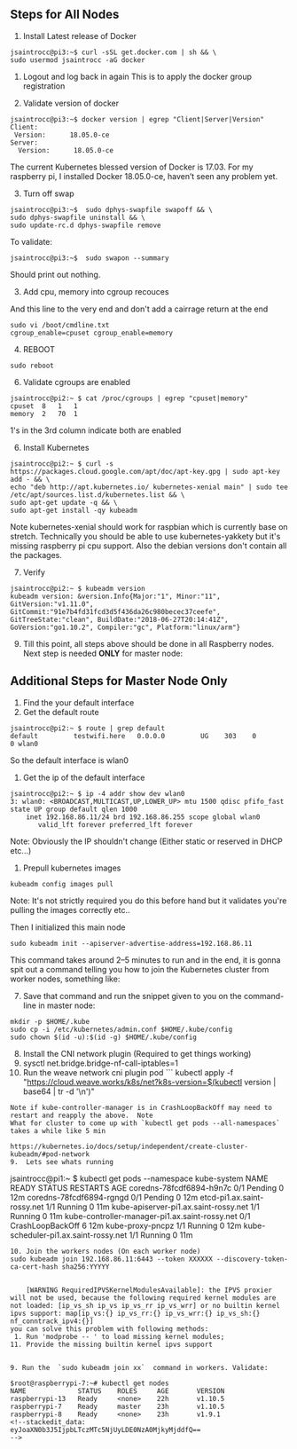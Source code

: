 ## Steps for All Nodes
1.  Install Latest release of Docker

```
jsaintrocc@pi3:~$ curl -sSL get.docker.com | sh && \
sudo usermod jsaintrocc -aG docker
```

1. Logout and log back in again
    This is to apply the docker group registration
    
3.  Validate version of docker

```
jsaintrocc@pi3:~$ docker version | egrep "Client|Server|Version"
Client:
 Version:      18.05.0-ce
Server:
  Version:      18.05.0-ce
```

The current Kubernetes blessed version of Docker is 17.03. For my raspberry pi, I installed Docker 18.05.0-ce, haven’t seen any problem yet.

3. Turn off swap

```
jsaintrocc@pi3:~$  sudo dphys-swapfile swapoff && \
sudo dphys-swapfile uninstall && \
sudo update-rc.d dphys-swapfile remove
```

To validate:

```
jsaintrocc@pi3:~$  sudo swapon --summary
```

Should print out nothing.

3. Add cpu, memory into cgroup recouces

And this line to the very end and don't add a cairrage return at the end
```
sudo vi /boot/cmdline.txt
cgroup_enable=cpuset cgroup_enable=memory
```
4. REBOOT

```
sudo reboot
```

6. Validate cgroups are enabled

```
jsaintrocc@pi2:~ $ cat /proc/cgroups | egrep "cpuset|memory"
cpuset	8	1	1
memory	2	70	1
```

1's in the 3rd column indicate both are enabled

6. Install Kubernetes

```
jsaintrocc@pi2:~ $ curl -s https://packages.cloud.google.com/apt/doc/apt-key.gpg | sudo apt-key add - && \
echo "deb http://apt.kubernetes.io/ kubernetes-xenial main" | sudo tee /etc/apt/sources.list.d/kubernetes.list && \
sudo apt-get update -q && \
sudo apt-get install -qy kubeadm
```
Note kubernetes-xenial should work for raspbian which is currently base on stretch.  Technically you should be able to use kubernetes-yakkety but it's missing raspberry pi cpu support.  Also the debian versions don't contain all the packages.

7. Verify

```
jsaintrocc@pi2:~ $ kubeadm version
kubeadm version: &version.Info{Major:"1", Minor:"11", GitVersion:"v1.11.0", GitCommit:"91e7b4fd31fcd3d5f436da26c980becec37ceefe", GitTreeState:"clean", BuildDate:"2018-06-27T20:14:41Z", GoVersion:"go1.10.2", Compiler:"gc", Platform:"linux/arm"}
```

9. Till this point, all steps above should be done in all Raspberry nodes. Next step is needed  **ONLY**  for master node:

## Additional Steps for Master Node Only 

1. Find the your default interface
  1. Get the default route
```
jsaintrocc@pi2:~ $ route | grep default
default         testwifi.here   0.0.0.0         UG    303    0        0 wlan0
```

So the default interface is wlan0

  1. Get the ip of the default interface
```
jsaintrocc@pi2:~ $ ip -4 addr show dev wlan0
3: wlan0: <BROADCAST,MULTICAST,UP,LOWER_UP> mtu 1500 qdisc pfifo_fast state UP group default qlen 1000
    inet 192.168.86.11/24 brd 192.168.86.255 scope global wlan0
       valid_lft forever preferred_lft forever
```
Note: Obviously the IP shouldn't change (Either static or reserved in DHCP etc...)

1. Prepull kubernetes images
```
kubeadm config images pull
```
Note: It's not strictly required you do this before hand but it validates you're pulling the images correctly etc..

Then I initialized this main node

```
sudo kubeadm init --apiserver-advertise-address=192.168.86.11
```

This command takes around 2–5 minutes to run and in the end, it is gonna spit out a command telling you how to join the Kubernetes cluster from worker nodes, something like:

7. Save that command and run the snippet given to you on the command-line in master node:

```
mkdir -p $HOME/.kube
sudo cp -i /etc/kubernetes/admin.conf $HOME/.kube/config
sudo chown $(id -u):$(id -g) $HOME/.kube/config
```

8.  Install the CNI network plugin (Required to get things working)
  1. sysctl net.bridge.bridge-nf-call-iptables=1
  2. Run the weave network cni plugin pod
    ```
kubectl apply -f "https://cloud.weave.works/k8s/net?k8s-version=$(kubectl version | base64 | tr -d '\n')"
```
Note if kube-controller-manager is in CrashLoopBackOff may need to restart and reapply the above.  Note 
What for cluster to come up with `kubectl get pods --all-namespaces` takes a while like 5 min

https://kubernetes.io/docs/setup/independent/create-cluster-kubeadm/#pod-network
9.  Lets see whats running
```
jsaintrocc@pi1:~ $ kubectl get pods --namespace kube-system
NAME                                             READY     STATUS             RESTARTS   AGE
coredns-78fcdf6894-h9n7c                         0/1       Pending            0          12m
coredns-78fcdf6894-rgngd                         0/1       Pending            0          12m
etcd-pi1.ax.saint-rossy.net                      1/1       Running            0          11m
kube-apiserver-pi1.ax.saint-rossy.net            1/1       Running            0          11m
kube-controller-manager-pi1.ax.saint-rossy.net   0/1       CrashLoopBackOff   6          12m
kube-proxy-pncpz                                 1/1       Running            0          12m
kube-scheduler-pi1.ax.saint-rossy.net            1/1       Running            0          11m
```
10. Join the workers nodes (On each worker node)
sudo kubeadm join 192.168.86.11:6443 --token XXXXXX --discovery-token-ca-cert-hash sha256:YYYYY


	[WARNING RequiredIPVSKernelModulesAvailable]: the IPVS proxier will not be used, because the following required kernel modules are not loaded: [ip_vs_sh ip_vs ip_vs_rr ip_vs_wrr] or no builtin kernel ipvs support: map[ip_vs:{} ip_vs_rr:{} ip_vs_wrr:{} ip_vs_sh:{} nf_conntrack_ipv4:{}]
you can solve this problem with following methods:
 1. Run 'modprobe -- ' to load missing kernel modules;
11. Provide the missing builtin kernel ipvs support


9. Run the  `sudo kubeadm join xx`  command in workers. Validate:

$root@raspberrypi-7:~# kubectl get nodes  
NAME             STATUS    ROLES     AGE       VERSION  
raspberrypi-13   Ready     <none>    22h       v1.10.5  
raspberrypi-7    Ready     master    23h       v1.10.5  
raspberrypi-8    Ready     <none>    23h       v1.9.1
<!--stackedit_data:
eyJoaXN0b3J5IjpbLTczMTc5NjUyLDE0NzA0MjkyMjddfQ==
-->